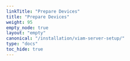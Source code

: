 ```yaml
---
linkTitle: "Prepare Devices"
title: "Prepare Devices"
weight: 95
empty_node: true
layout: "empty"
canonical: "/installation/viam-server-setup/"
type: "docs"
toc_hide: true
---
```

